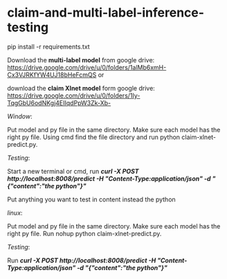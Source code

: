 # claim-and-multi-label-inference-testing

pip install -r requirements.txt

Download the **multi-label model** from google drive: https://drive.google.com/drive/u/0/folders/1alMb6xmH-Cx3VJRKfYW4UJ18bHeFcmQS  or 

download the **claim Xlnet model** form google drive: https://drive.google.com/drive/u/0/folders/1Iy-TqgGbU6odNKgj4EIIqdPpW3Zk-Xb-

$Window$:

Put model and py file in the same directory. Make sure each model has the right py file. Using cmd find the file directory and run python claim-xlnet-predict.py.


$Testing$:

Start a new terminal or cmd, run
***curl -X POST http://localhost:8008/predict -H "Content-Type:application/json" -d "{\"content\":\"the python\"}"***

Put anything you want to test in content instead the python


$linux$:

Put model and py file in the same directory. Make sure each model has the right py file. Run nohup python claim-xlnet-predict.py.

$Testing$:

Run ***curl -X POST http://localhost:8008/predict -H "Content-Type:application/json" -d "{"content":"the python"}"***

